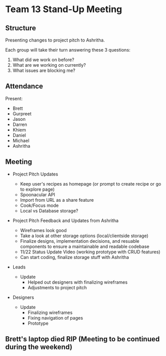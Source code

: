 # Team 13 Stand-Up Meeting

## Structure
Presenting changes to project pitch to Ashritha.

Each group will take their turn answering these 3 questions:
1. What did we work on before?
2. What are we working on currently?
3. What issues are blocking me?

## Attendance
Present:
- Brett
- Gurpreet
- Jason
- Darren
- Khiem
- Daniel
- Michael
- Ashritha

## Meeting
- Project Pitch Updates
    - Keep user's recipes as homepage (or prompt to create recipe or go to explore page)
    - Spoonacular API
    - Import from URL as a share feature
    - Cook/Focus mode
    - Local vs Database storage? 
- Project Pitch Feedback and Updates from Ashritha
    - Wireframes look good
    - Take a look at other storage options (local/clientside storage)
    - Finalize designs, implementation decisions, and resuable components to ensure a maintainable and readable codebase
    - 11/22 Status Update Video (working prototype with CRUD features)
    - Can start coding, finalize storage stuff with Ashritha

- Leads
  - Update
    - Helped out designers with finalizing wireframes
    - Adjustments to project pitch
- Designers
  - Update
    - Finalizing wireframes
    - Fixing navigation of pages
    - Prototype

## Brett's laptop died RIP (Meeting to be continued during the weekend)